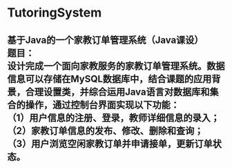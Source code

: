 # TutoringSystem
基于Java的一个家教订单管理系统（Java课设）    
题目：   
设计完成一个面向家教服务的家教订单管理系统。数据信息可以存储在MySQL数据库中，结合课题的应用背景，合理设置类，并综合运用Java语言对数据库和集合的操作，通过控制台界面实现以下功能：   
（1）用户信息的注册、登录，教师详细信息的录入；   
（2）家教订单信息的发布、修改、删除和查询；   
（3）用户浏览空闲家教订单并申请接单，更新订单状态。   
--------------------
